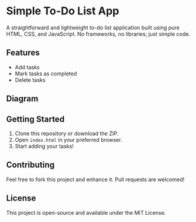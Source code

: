 # Simple To-Do List App

A straightforward and lightweight to-do list application built using pure HTML, CSS, and JavaScript. No frameworks, no libraries; just simple code.

## Features

- Add tasks
- Mark tasks as completed
- Delete tasks

## Diagram



## Getting Started

1. Clone this repository or download the ZIP.
2. Open `index.html` in your preferred browser.
3. Start adding your tasks!

## Contributing

Feel free to fork this project and enhance it. Pull requests are welcomed!

## License

This project is open-source and available under the MIT License.
